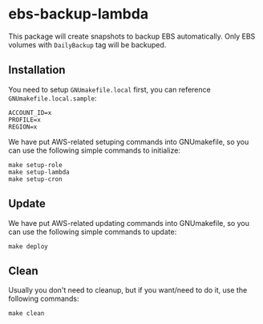 # ebs-backup-lambda

This package will create snapshots to backup EBS automatically.  Only EBS volumes with `DailyBackup` tag will be backuped.

## Installation

You need to setup `GNUmakefile.local` first, you can reference `GNUmakefile.local.sample`:

    ACCOUNT_ID=x
    PROFILE=x
    REGION=x

We have put AWS-related setuping commands into GNUmakefile, so you can use the following simple commands to initialize:

    make setup-role
    make setup-lambda
    make setup-cron

## Update

We have put AWS-related updating commands into GNUmakefile, so you can use the following simple commands to update:

    make deploy

## Clean

Usually you don't need to cleanup, but if you want/need to do it, use the following commands:

    make clean
